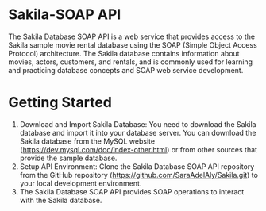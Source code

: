 # Sakila-SOAP API
The Sakila Database SOAP API is a web service that provides access to the Sakila sample movie rental database using the SOAP (Simple Object Access Protocol) architecture. The Sakila database contains information about movies, actors, customers, and rentals, and is commonly used for learning and practicing database concepts and SOAP web service development. 

# Getting Started
1. Download and Import Sakila Database: You need to download the Sakila database and import it into your database server. You can download the Sakila database from the MySQL website (https://dev.mysql.com/doc/index-other.html) or from other sources that provide the sample database.
2. Setup API Environment: Clone the Sakila Database SOAP API repository from the GitHub repository (https://github.com/SaraAdelAly/Sakila.git) to your local development environment. 
3. The Sakila Database SOAP API provides SOAP operations to interact with the Sakila database.
